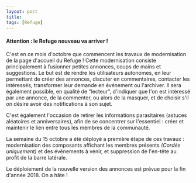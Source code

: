 ```yaml
---
layout: post
title:
tags: [Refuge]
---
```


#### Attention : le Refuge nouveau va arriver !

C'est en ce mois d'octobre que commencent les travaux de modernisation de la page d'accueil du Refuge ! Cette modernisation consiste principalement à fusionner petites annonces, coups de mains et suggestions. Le but est de rendre les utilisateurs autonomes, en leur permettant de créer des annonces, discuter en commentaires, contacter les intéressés, transformer leur demande en événement ou l'archiver. Il sera également possible, en qualité de "lecteur", d'indiquer que l'on est intéressé par une annonce, de la commenter, ou alors de la masquer, et de choisir s'il on désire avoir des notifications à son sujet.

C'est également l'occasion de retirer les informations parasitaires (astuces aléatoires et anniversaires), afin de se concentrer sur l'essentiel : créer et maintenir le lien entre tous les membres de la communauté.

La semaine du 15 octobre a été déployé a première étape de ces travaux : modernisation des composants affichant les membres présents *(Cordée uniquement)* et des événements à venir, et suppression de l'en-tête au profit de la barre latérale.

Le déploiement de la nouvelle version des annonces est prévue pour la fin d'année 2018. On a hâte !

